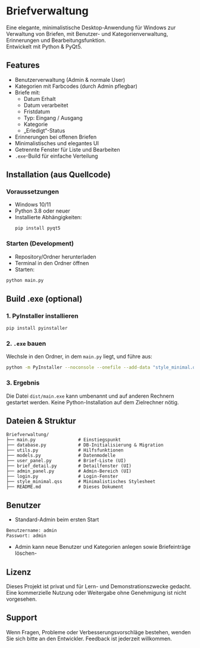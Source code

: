 # Briefverwaltung

Eine elegante, minimalistische Desktop-Anwendung für Windows zur Verwaltung von Briefen, mit Benutzer- und Kategorienverwaltung, Erinnerungen und Bearbeitungsfunktion.  
Entwickelt mit Python & PyQt5.

## Features

- Benutzerverwaltung (Admin & normale User)
- Kategorien mit Farbcodes (durch Admin pflegbar)
- Briefe mit:
  - Datum Erhalt
  - Datum verarbeitet
  - Fristdatum
  - Typ: Eingang / Ausgang
  - Kategorie
  - „Erledigt“-Status
- Erinnerungen bei offenen Briefen
- Minimalistisches und elegantes UI
- Getrennte Fenster für Liste und Bearbeiten
- `.exe`-Build für einfache Verteilung

## Installation (aus Quellcode)

### Voraussetzungen

- Windows 10/11
- Python 3.8 oder neuer
- Installierte Abhängigkeiten:
  ```bash
  pip install pyqt5
  ```
### Starten (Development)
- Repository/Ordner herunterladen
- Terminal in den Ordner öffnen
- Starten:
```bash 
python main.py
```

## Build .exe (optional)

### 1. PyInstaller installieren
```bash
pip install pyinstaller
```
### 2. `.exe` bauen
Wechsle in den Ordner, in dem `main.py` liegt, und führe aus:

```bash
python -m PyInstaller --noconsole --onefile --add-data "style_minimal.qss;." main.py
```

### 3. Ergebnis

Die Datei `dist/main.exe` kann umbenannt und auf anderen Rechnern gestartet werden.
Keine Python-Installation auf dem Zielrechner nötig.

## Dateien & Struktur

```
Briefverwaltung/
├── main.py                # Einstiegspunkt
├── database.py            # DB-Initialisierung & Migration
├── utils.py               # Hilfsfunktionen
├── models.py              # Datenmodelle
├── user_panel.py          # Brief-Liste (UI)
├── brief_detail.py        # Detailfenster (UI)
├── admin_panel.py         # Admin-Bereich (UI)
├── login.py               # Login-Fenster
├── style_minimal.qss      # Minimalistisches Stylesheet
├── README.md              # Dieses Dokument
```

## Benutzer

- Standard-Admin beim ersten Start

```
Benutzername: admin
Passwort: admin
```
- Admin kann neue Benutzer und Kategorien anlegen sowie Briefeinträge löschen-


## Lizenz

Dieses Projekt ist privat und für Lern- und Demonstrationszwecke gedacht. Eine kommerzielle Nutzung oder Weitergabe ohne Genehmigung ist nicht vorgesehen.

## Support

Wenn Fragen, Probleme oder Verbesserungsvorschläge bestehen, wenden Sie sich bitte an den Entwickler. Feedback ist jederzeit willkommen.

